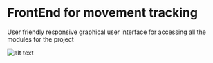 # FrontEnd for movement tracking 

User friendly responsive graphical user interface for accessing all the modules for the project

![alt text](frontend.gif)